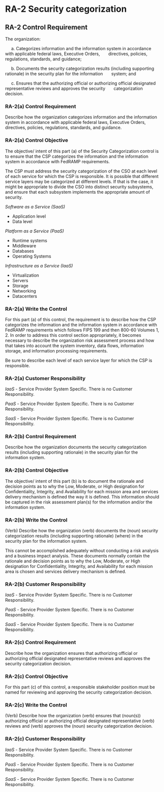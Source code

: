 # RA-2 Security categorization
## RA-2 Control Requirement
The organization:

&nbsp;&nbsp;&nbsp;&nbsp;&nbsp;a.	Categorizes information and the information system in accordance with applicable federal laws, Executive Orders, &nbsp;&nbsp;&nbsp;&nbsp;&nbsp;&nbsp;directives, policies, regulations, standards, and guidance;

&nbsp;&nbsp;&nbsp;&nbsp;&nbsp;b.	Documents the security categorization results (including supporting rationale) in the security plan for the information &nbsp;&nbsp;&nbsp;&nbsp;&nbsp;&nbsp;system; and

&nbsp;&nbsp;&nbsp;&nbsp;&nbsp;c.	Ensures that the authorizing official or authorizing official designated representative reviews and approves the security &nbsp;&nbsp;&nbsp;&nbsp;&nbsp;&nbsp;categorization decision.
### RA-2(a) Control Requirement
Describe how the organization categorizes information and the information system in accordance with applicable federal laws, Executive Orders, directives, policies, regulations, standards, and guidance.
### RA-2(a) Control Objective
The objective/ intent of this part (a) of the Security Categorization control is to ensure that the CSP categorizes the information and the information system in accordance with FedRAMP requirements.

The CSP must address the security categorization of the CSO at each level of each service for which the CSP is responsible. It is possible that different service layers may be categorized at different levels. If that is the case, it might be appropriate to divide the CSO into distinct security subsystems, and ensure that each subsystem implements the appropriate amount of security.

_Software as a Service (SaaS)_
  * Application level
  * Data level

_Platform as a Service (PaaS)_
  * Runtime systems
  * Middleware
  * Databases
  * Operating Systems

_Infrastructure as a Service (IaaS)_
  * Virtualization
  * Servers
  * Storage
  * Networking
  * Datacenters
### RA-2(a) Write the Control
For this part (a) of this control, the requirement is to describe how the CSP categorizes the information and the information system in accordance with FedRAMP requirements which follows FIPS 199 and then 800-60 Volumes 1, 2. In order to address this control section appropriately, it becomes necessary to describe the organization risk assessment process and how that takes into account the system inventory, data flows, information storage, and information processing requirements.

Be sure to describe each level of each service layer for which the CSP is responsible.
### RA-2(a) Customer Responsibility
*IaaS* - Service Provider System Specific. There is no Customer Responsibility.

*PaaS* - Service Provider System Specific. There is no Customer Responsibility.

*SaaS* - Service Provider System Specific. There is no Customer Responsibility.
### RA-2(b) Control Requirement
Describe how the organization documents the security categorization results (including supporting rationale) in the security plan for the information system.
### RA-2(b) Control Objective
The objective/ intent of this part (b) is to document the rationale and decision points as to why the Low, Moderate, or High designation for Confidentiality, Integrity, and Availability for each mission area and services delivery mechanism is defined the way it is defined. This information should be captured in the risk assessment plan(s) for the information and/or the information system.
### RA-2(b) Write the Control
(Verb) Describe how the organization (verb) documents the (noun) security categorization results (including supporting rationale) (where) in the security plan for the information system.

This cannot be accomplished adequately without conducting a risk analysis and a business impact analysis. These documents normally contain the rationale and decision points as to why the Low, Moderate, or High designation for Confidentiality, Integrity, and Availability for each mission area is chosen and services delivery mechanism is defined.
### RA-2(b) Customer Responsibility
*IaaS* - Service Provider System Specific. There is no Customer Responsibility.

*PaaS* - Service Provider System Specific. There is no Customer Responsibility.

*SaaS* - Service Provider System Specific. There is no Customer Responsibility.
### RA-2(c) Control Requirement
Describe how the organization ensures that authorizing official or authorizing official designated representative reviews and approves the security categorization decision.
### RA-2(c) Control Objective
For this part (c) of this control, a responsible stakeholder position must be named for reviewing and approving the security categorization decision.
### RA-2(c) Write the Control
(Verb) Describe how the organization (verb) ensures that (noun(s)) authorizing official or authorizing official designated representative (verb) reviews and (verb) approves the (noun) security categorization decision.
### RA-2(c) Customer Responsibility
*IaaS* - Service Provider System Specific. There is no Customer Responsibility.

*PaaS* - Service Provider System Specific. There is no Customer Responsibility.

*SaaS* - Service Provider System Specific. There is no Customer Responsibility.
